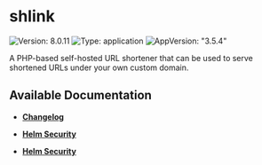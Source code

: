 # shlink

![Version: 8.0.11](https://img.shields.io/badge/Version-8.0.11-informational?style=flat-square) ![Type: application](https://img.shields.io/badge/Type-application-informational?style=flat-square) ![AppVersion: "3.5.4"](https://img.shields.io/badge/AppVersion-"3.5.4"-informational?style=flat-square)

A PHP-based self-hosted URL shortener that can be used to serve shortened URLs under your own custom domain.

## Available Documentation

- [**Changelog**](CHANGELOG)

- [**Helm Security**](container-security)

- [**Helm Security**](helm-security)

